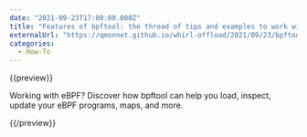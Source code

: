 ```yaml
---
date: "2021-09-23T17:00:00.000Z"
title: "Features of bpftool: the thread of tips and examples to work with eBPF objects"
externalUrl: "https://qmonnet.github.io/whirl-offload/2021/09/23/bpftool-features-thread/"
categories:
  - How-To
---
```


{{preview}}

Working with eBPF? Discover how bpftool can help you load, inspect, update your eBPF programs, maps, and more.

{{/preview}}
